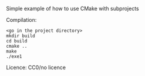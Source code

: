 Simple example of how to use CMake with subprojects

Compilation:
```
<go in the project directory>
mkdir build
cd build
cmake ..
make
./exe1
```

Licence: CC0/no licence